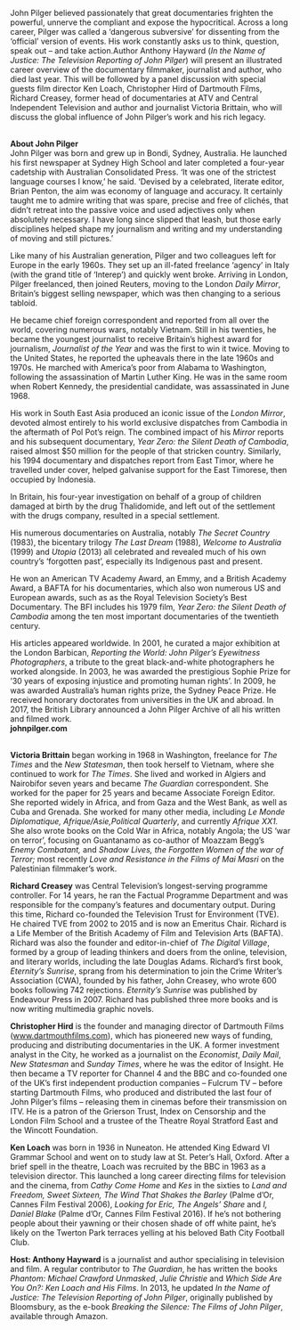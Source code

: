 
John Pilger believed passionately that great documentaries frighten the powerful, unnerve the compliant and expose the hypocritical. Across a long career, Pilger was called a ‘dangerous subversive’ for dissenting from the ‘official’ version of events. His work constantly asks us to think, question, speak out – and take action.Author Anthony Hayward (_In the Name of Justice: The Television Reporting of John Pilger_) will present an illustrated career overview of the documentary filmmaker, journalist and author, who died last year. This will be followed by a panel discussion with special guests film director  Ken Loach, Christopher Hird of Dartmouth Films, Richard Creasey, former head of documentaries at ATV and Central Independent Television and author and journalist Victoria Brittain, who will discuss the global influence of John Pilger’s work and his  rich legacy.  
<br>

**About John Pilger**  
John Pilger was born and grew up in Bondi, Sydney, Australia. He launched his first newspaper at Sydney High School and later completed a four-year cadetship with Australian Consolidated Press. ‘It was one of the strictest language courses I know,’ he said. ‘Devised by a celebrated, literate editor, Brian Penton, the aim was economy of language and accuracy. It certainly taught me to admire writing that was spare, precise and free of clichés, that didn’t retreat into the passive voice and used adjectives only when absolutely necessary. I have long since slipped that leash, but those early disciplines helped shape my journalism and writing and my understanding of moving and still pictures.’

Like many of his Australian generation, Pilger and two colleagues left for Europe in the early 1960s. They set up an ill-fated freelance ‘agency’ in Italy (with the grand title of ‘Interep’) and quickly went broke. Arriving in London, Pilger freelanced, then joined Reuters, moving to the London _Daily Mirror_, Britain’s biggest selling newspaper, which was then changing to a serious tabloid.

He became chief foreign correspondent and reported from all over the world, covering numerous wars, notably Vietnam. Still in his twenties, he became the youngest journalist to receive Britain’s highest award for journalism, _Journalist of the Year_ and was the first to win it twice. Moving to the United States, he reported the upheavals there in the late 1960s and 1970s. He marched with America’s poor from Alabama to Washington, following the assassination of Martin Luther King. He was in the same room when Robert Kennedy, the presidential candidate, was assassinated in June 1968.

His work in South East Asia produced an iconic issue of the _London Mirror_, devoted almost entirely to his world exclusive dispatches from Cambodia in the aftermath of Pol Pot’s reign. The combined impact of his _Mirror_ reports and his subsequent documentary, _Year Zero: the Silent Death of Cambodia_, raised almost $50 million for the people of that stricken country. Similarly, his 1994 documentary and dispatches report from East Timor, where he travelled under cover, helped galvanise support for the East Timorese, then occupied by Indonesia.

In Britain, his four-year investigation on behalf of a group of children damaged at birth by the drug Thalidomide, and left out of the settlement with the drugs company, resulted in a special settlement.

His numerous documentaries on Australia, notably _The Secret Country_ (1983), the bicentary trilogy _The Last Dream_ (1988), _Welcome to Australia_ (1999) and _Utopia_ (2013) all celebrated and revealed much of his own country’s ‘forgotten past’, especially its Indigenous past and present.

He won an American TV Academy Award, an Emmy, and a British Academy Award, a BAFTA for his documentaries, which also won numerous US and European awards, such as as the Royal Television Society’s Best Documentary. The BFI includes his 1979 film, _Year Zero: the Silent Death of Cambodia_ among the ten most important documentaries of the twentieth century.

His articles appeared worldwide. In 2001, he curated a major exhibition at the London Barbican, _Reporting the World: John Pilger’s Eyewitness Photographers_, a tribute to the great black-and-white photographers he worked alongside. In 2003, he was awarded the prestigious Sophie Prize for ’30 years of exposing injustice and promoting human rights’. In 2009, he was awarded Australia’s human rights prize, the Sydney Peace Prize. He received honorary doctorates from universities in the UK and abroad. In 2017, the British Library announced a John Pilger Archive of all his written and filmed work.  
**johnpilger.com**
<br><br>

**Victoria Brittain**  began working in 1968 in Washington, freelance for _The Times_ and the _New Statesman_, then took herself to Vietnam, where she continued to work for _The Times_. She lived and worked in Algiers and Nairobifor seven years and became _The Guardian_ correspondent. She worked for the paper for 25 years and became Associate Foreign Editor. She reported widely in Africa, and from Gaza and the West Bank, as well as Cuba and Grenada. She worked for many other media, including _Le Monde Diplomatique,_ _Afrique/Asie,Political Quarterly_, and currently _Afrique XX1._ She also wrote books on the Cold War in Africa, notably Angola; the US ‘war on terror’, focusing on Guantanamo as co-author of Moazzam Begg’s _Enemy Combatant,_ and _Shadow Lives, the Forgotten Women of the war of Terror;_ most recently _Love and Resistance in the Films of Mai Masri_ on the Palestinian filmmaker’s work.

**Richard Creasey**  was Central Television’s longest-serving programme controller. For 14 years, he ran the Factual Programme Department and was responsible for the company’s features and documentary output. During this time, Richard co-founded the Television Trust for Environment (TVE). He chaired TVE from 2002 to 2015 and is now an Emeritus Chair. Richard is a Life Member of the British Academy of Film and Television Arts  (BAFTA). Richard was also the founder and editor-in-chief of _The Digital Village_, formed by a group of leading thinkers and doers from the online, television, and literary worlds, including the late Douglas Adams. Richard’s first book, _Eternity’s Sunrise_, sprang from his determination to join the Crime Writer’s Association (CWA), founded by his father, John Creasey, who wrote 600 books following 742 rejections. _Eternity’s Sunrise_ was published by Endeavour Press in 2007. Richard has published three more books and is now writing multimedia graphic novels.

**Christopher Hird** is the founder and managing director of Dartmouth Films (www.dartmouthfilms.com), which has pioneered new ways of funding, producing and distributing documentaries in the UK. A former investment analyst in the City, he worked as a journalist on the _Economist_, _Daily Mail_, _New Statesman_ and _Sunday Times_, where he was the editor of Insight. He then became a TV reporter for Channel 4 and the BBC and co-founded one of the UK’s first independent production companies – Fulcrum TV – before starting Dartmouth Films, who produced and distributed the last four of John Pilger’s films – releasing them in cinemas before their transmission on ITV. He is a patron of the Grierson Trust, Index on Censorship and the London Film School and a trustee of the Theatre Royal Stratford East and the Wincott Foundation.

**Ken Loach** was born in 1936 in Nuneaton. He attended King Edward VI Grammar School and went on to study law at St. Peter’s Hall, Oxford. After a brief spell in the theatre, Loach was recruited by the BBC in 1963 as a television director. This launched a long career directing films for television and the cinema, from _Cathy Come Home_ and _Kes_ in the sixties to _Land and Freedom, Sweet Sixteen, The Wind That Shakes the Barley_ (Palme d’Or, Cannes Film Festival 2006), _Looking for Eric, The Angels’ Share_ and _I, Daniel Blake_ (Palme d’Or, Cannes Film Festival 2016). If he’s not bothering people about their yawning or their chosen shade of off white paint, he’s likely on the Twerton Park terraces yelling at his beloved Bath City Football Club.

**Host: Anthony Hayward** is a journalist and author specialising in television and film. A regular contributor to _The Guardian_, he has written the books _Phantom: Michael Crawford Unmasked_, _Julie Christie_ and _Which Side Are You On?: Ken Loach and His Films_. In 2013, he updated _In the Name of Justice: The Television Reporting of John Pilger_, originally published by Bloomsbury, as the e-book _Breaking the Silence: The Films of John Pilger_, available through Amazon.


<!--stackedit_data:
eyJoaXN0b3J5IjpbMjA3NjQ4MDQzN119
-->